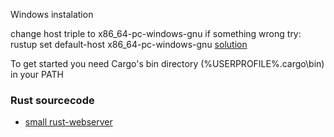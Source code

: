 Windows instalation

change host triple to x86_64-pc-windows-gnu
if something wrong try:
rustup set default-host x86_64-pc-windows-gnu
[solution](https://github.com/rust-lang/rustup/issues/846)

To get started you need Cargo's bin directory (%USERPROFILE%.cargo\bin) in your PATH

### Rust sourcecode
- [small rust-webserver](https://github.com/juli1/rust-webserver/tree/master/src)